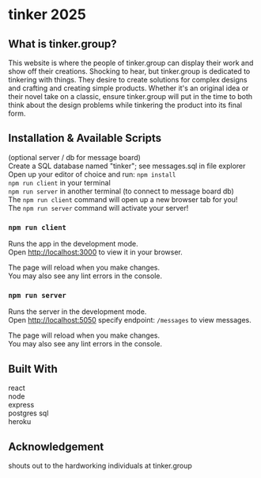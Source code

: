 # tinker 2025

## What is tinker.group?

This website is where the people of tinker.group can display their work and show off their creations. Shocking to hear, but tinker.group is dedicated to tinkering with things. They desire to create solutions for complex designs and crafting and creating simple products. Whether it's an original idea or their novel take on a classic, ensure tinker.group will put in the time to both think about the design problems while tinkering the product into its final form.

## Installation & Available Scripts

(optional server / db for message board) \
Create a SQL database named "tinker"; see messages.sql in file explorer \
Open up your editor of choice and run: `npm install` \
`npm run client` in your terminal \
`npm run server` in another terminal (to connect to message board db) \
The `npm run client` command will open up a new browser tab for you! \
The `npm run server` command will activate your server! 

### `npm run client`

Runs the app in the development mode.\
Open [http://localhost:3000](http://localhost:3000) to view it in your browser.

The page will reload when you make changes.\
You may also see any lint errors in the console.

### `npm run server`

Runs the server in the development mode.\
Open [http://localhost:5050](http://localhost:5050) specify endpoint: `/messages` to view messages.

The page will reload when you make changes.\
You may also see any lint errors in the console.

## Built With

react \
node \
express \
postgres sql \
heroku 

## Acknowledgement

shouts out to the hardworking individuals at tinker.group